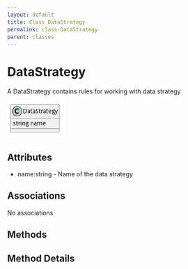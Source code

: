 ```yaml
---
layout: default
title: Class DataStrategy
permalink: class-DataStrategy
parent: classes
---
```


# DataStrategy

A DataStrategy contains rules for working with data strategy

![Logical Diagram](./logical.png)

## Attributes

* name:string - Name of the data strategy


## Associations

No associations







## Methods


<h2>Method Details</h2>
    

